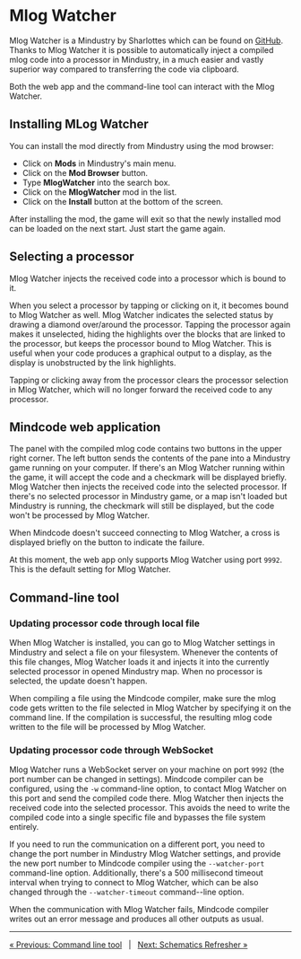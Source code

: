 # Mlog Watcher

Mlog Watcher is a Mindustry by Sharlottes which can be found on [GitHub](https://github.com/Sharlottes/MlogWatcher). Thanks to Mlog Watcher it is possible to automatically inject a compiled mlog code into a processor in Mindustry, in a much easier and vastly superior way compared to transferring the code via clipboard.

Both the web app and the command-line tool can interact with the Mlog Watcher.

## Installing MLog Watcher

You can install the mod directly from Mindustry using the mod browser:

- Click on **Mods** in Mindustry's main menu.
- Click on the **Mod Browser** button.
- Type **MlogWatcher** into the search box.
- Click on the **MlogWatcher** mod in the list.
- Click on the **Install** button at the bottom of the screen.

After installing the mod, the game will exit so that the newly installed mod can be loaded on the next start. Just start the game again. 

## Selecting a processor

Mlog Watcher injects the received code into a processor which is bound to it. 

When you select a processor by tapping or clicking on it, it becomes bound to Mlog Watcher as well. Mlog Watcher indicates the selected status by drawing a diamond over/around the processor. Tapping the processor again makes it unselected, hiding the highlights over the blocks that are linked to the processor, but keeps the processor bound to Mlog Watcher. This is useful when your code produces a graphical output to a display, as the display is unobstructed by the link highlights.

Tapping or clicking away from the processor clears the processor selection in Mlog Watcher, which will no longer forward the received code to any processor.

## Mindcode web application

The panel with the compiled mlog code contains two buttons in the upper right corner. The left button sends the contents of the pane into a Mindustry game running on your computer. If there's an Mlog Watcher running within the game, it will accept the code and a checkmark will be displayed briefly. Mlog Watcher then injects the received code into the selected processor. If there's no selected processor in Mindustry game, or a map isn't loaded but Mindustry is running, the checkmark will still be displayed, but the code won't be processed by Mlog Watcher. 

When Mindcode doesn't succeed connecting to Mlog Watcher, a cross is displayed briefly on the button to indicate the failure.

At this moment, the web app only supports Mlog Watcher using port `9992`. This is the default setting for Mlog Watcher.

## Command-line tool

### Updating processor code through local file

When Mlog Watcher is installed, you can go to Mlog Watcher settings in Mindustry and select a file on your filesystem. Whenever the contents of this file changes, Mlog Watcher loads it and injects it into the currently selected processor in opened Mindustry map. When no processor is selected, the update doesn't happen.

When compiling a file using the Mindcode compiler, make sure the mlog code gets written to the file selected in Mlog Watcher by specifying it on the command line. If the compilation is successful, the resulting mlog code written to the file will be processed by Mlog Watcher.

### Updating processor code through WebSocket

Mlog Watcher runs a WebSocket server on your machine on port `9992` (the port number can be changed in settings). Mindcode compiler can be configured, using the `-w` command-line option, to contact Mlog Watcher on this port and send the compiled code there. Mlog Watcher then injects the received code into the selected processor. This avoids the need to write the compiled code into a single specific file and bypasses the file system entirely.

If you need to run the communication on a different port, you need to change the port number in Mindustry Mlog Watcher settings, and provide the new port number to Mindcode compiler using the `--watcher-port` command-line option. Additionally, there's a 500 millisecond timeout interval when trying to connect to Mlog Watcher, which can be also changed through the `--watcher-timeout` command--line option.

When the communication with Mlog Watcher fails, Mindcode compiler writes out an error message and produces all other outputs as usual.

---

[« Previous: Command line tool](TOOLS-CMDLINE.markdown) &nbsp; | &nbsp; [Next: Schematics Refresher »](TOOLS-REFRESHER.markdown)
